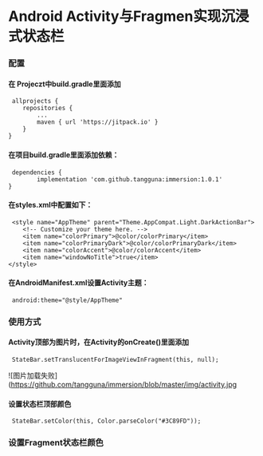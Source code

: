 # Android Activity与Fragmen实现沉浸式状态栏
### 配置
#### 在 Projeczt中build.gradle里面添加
     allprojects {
	  	repositories {
	  		...
		  	maven { url 'https://jitpack.io' }
	  	}
  	}
#### 在项目build.gradle里面添加依赖：
     dependencies {
	        implementation 'com.github.tangguna:immersion:1.0.1'
   	}
	
#### 在styles.xml中配置如下：
     <style name="AppTheme" parent="Theme.AppCompat.Light.DarkActionBar">
        <!-- Customize your theme here. -->
        <item name="colorPrimary">@color/colorPrimary</item>
        <item name="colorPrimaryDark">@color/colorPrimaryDark</item>
        <item name="colorAccent">@color/colorAccent</item>
        <item name="windowNoTitle">true</item>
    </style>

#### 在AndroidManifest.xml设置Activity主题：
     android:theme="@style/AppTheme"
     
### 使用方式
#### Activity顶部为图片时，在Activity的onCreate()里面添加
     StateBar.setTranslucentForImageViewInFragment(this, null);
   
![图片加载失败](https://github.com/tangguna/immersion/blob/master/img/activity.jpg

#### 设置状态栏顶部颜色
     StateBar.setColor(this, Color.parseColor("#3C89FD"));
     
   
### 设置Fragment状态栏颜色
#### 
